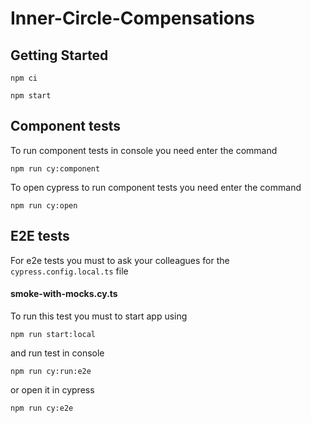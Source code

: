 # Inner-Circle-Compensations

## Getting Started

```
npm ci

npm start
```

## Component tests

To run component tests in console you need enter the command

```
npm run cy:component
```

To open cypress to run component tests you need enter the command

```
npm run cy:open
```

## E2E tests

For e2e tests you must to ask your colleagues for the `cypress.config.local.ts` file

#### smoke-with-mocks.cy.ts

To run this test you must to start app using 

```
npm run start:local
```

and run test in console

```
npm run cy:run:e2e
```

or open it in cypress
```
npm run cy:e2e
```
